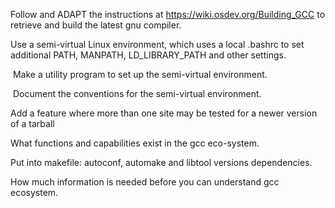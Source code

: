 Follow and ADAPT the instructions at https://wiki.osdev.org/Building_GCC to retrieve and build the latest gnu compiler.

Use a semi-virtual Linux environment, which uses a local .bashrc to set additional PATH, MANPATH, LD_LIBRARY_PATH and other settings.

​	Make a utility program to set up the semi-virtual environment.

​	Document the conventions for the semi-virtual environment. 



Add a feature where more than one site may be tested for a newer version of a tarball

What functions and capabilities exist in the gcc eco-system.





Put  into makefile: autoconf, automake and libtool versions dependencies.



How much information is needed before you can understand gcc ecosystem.